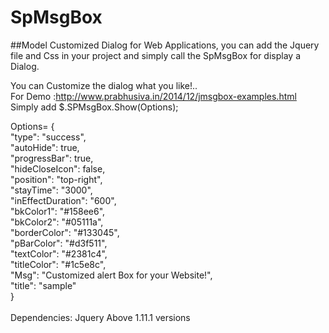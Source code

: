 SpMsgBox
========

##Model Customized Dialog for Web Applications, you can add the Jquery file and Css in your project and simply call the SpMsgBox for display a Dialog.  </br>
 

You can Customize the dialog what you like!..  </br>
For Demo :http://www.prabhusiva.in/2014/12/jmsgbox-examples.html  </br>
Simply add $.SPMsgBox.Show(Options);  </br>

Options=  {   </br>
  "type": "success",</br>
  "autoHide": true,</br>
  "progressBar": true,</br>
  "hideCloseIcon": false,</br>
  "position": "top-right",</br>
  "stayTime": "3000",</br>
  "inEffectDuration": "600",</br>
  "bkColor1": "#158ee6",</br>
  "bkColor2": "#05111a",</br>
  "borderColor": "#133045",</br>
  "pBarColor": "#d3f511",</br>
  "textColor": "#2381c4",</br>
  "titleColor": "#1c5e8c",</br>
  "Msg": "Customized alert Box for your Website!",</br>
  "title": "sample"</br>
}</br></br>
Dependencies: Jquery Above 1.11.1 versions</br>

